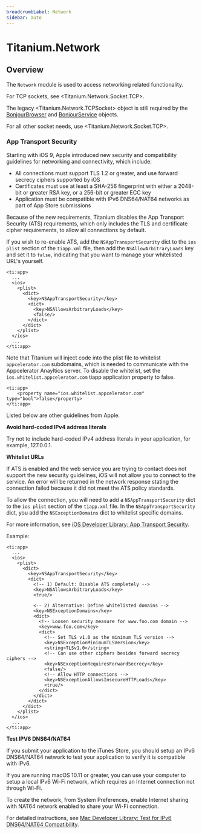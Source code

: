 ```yaml
---
breadcrumbLabel: Network
sidebar: auto
---
```


# Titanium.Network

<ProxySummary/>

## Overview

The `Network` module is used to access networking related functionality.

For TCP sockets, see <Titanium.Network.Socket.TCP>.

The legacy <Titanium.Network.TCPSocket> object is still required
by the [BonjourBrowser](Titanium.Network.BonjourBrowser) and
[BonjourService](Titanium.Network.BonjourService) objects.

For all other socket needs, use <Titanium.Network.Socket.TCP>.

### App Transport Security

Starting with iOS 9, Apple introduced new security and compatibility guidelines for networking
and connectivity, which include:

  * All connections must support TLS 1.2 or greater, and use forward secrecy ciphers supported by iOS
  * Certificates must use at least a SHA-256 fingerprint with either a 2048-bit or greater RSA key,
    or a 256-bit or greater ECC key
  * Application must be compatible with IPv6 DNS64/NAT64 networks as part of App Store submissions

Because of the new requirements, Titanium disables the App Transport Security (ATS)
requirements, which only includes the TLS and certificate cipher requirements,
to allow all connections by default.

If you wish to re-enable ATS, add the `NSAppTransportSecurity` dict to the `ios plist` section
of the `tiapp.xml` file, then add the `NSAllowArbitraryLoads` key and set it to `false`, indicating
that you want to manage your whitelisted URL's yourself.

    <ti:app>
      ...
      <ios>
        <plist>
          <dict>
            <key>NSAppTransportSecurity</key>
            <dict>
              <key>NSAllowsArbitraryLoads</key>
              <false/>
            </dict>
          </dict>
        </plist>
      </ios>
      ...
    </ti:app>

Note that Titanium will inject code into the plist file to whitelist `appcelerator.com` subdomains,
which is needed to communicate with the Appcelerator Anayltics server. To disable the whitelist,
set the `ios.whitelist.appcelerator.com` tiapp application property to false.

    <ti:app>
        <property name="ios.whitelist.appcelerator.com" type="bool">false</property>
    </ti:app>

Listed below are other guidelines from Apple.

**Avoid hard-coded IPv4 address literals**

Try not to include hard-coded IPv4 address literals in your application, for example, 127.0.0.1.

**Whitelist URLs**

If ATS is enabled and the web service you are trying to contact does not support the new security guidelines,
iOS will not allow you to connect to the service. An error will be returned in the network response
stating the connection failed because it did not meet the ATS policy standards.

To allow the connection, you will need to add
a `NSAppTransportSecurity` dict to the `ios plist` section of the `tiapp.xml` file.
In the `NSAppTransportSecurity` dict, you add the `NSExceptionDomains` dict to whitelist
specific domains.

For more information, see
[iOS Developer Library: App Transport Security](https://developer.apple.com/library/content/documentation/General/Reference/InfoPlistKeyReference/Articles/CocoaKeys.html#//apple_ref/doc/uid/TP40009251-SW33).

Example:

    <ti:app>
      ...
      <ios>
        <plist>
          <dict>
            <key>NSAppTransportSecurity</key>
            <dict>
              <!-- 1) Default: Disable ATS completely -->
              <key>NSAllowsArbitraryLoads</key>
              <true/>

              <-- 2) Alternative: Define whitelisted domains -->
              <key>NSExceptionDomains</key>
              <dict>
                <!-- Loosen security measure for www.foo.com domain -->
                <key>www.foo.com</key>
                <dict>
                  <!-- Set TLS v1.0 as the minimum TLS version -->
                  <key>NSExceptionMinimumTLSVersion</key>
                  <string>TLSv1.0</string>
                  <!-- Can use other ciphers besides forward secrecy ciphers -->
                  <key>NSExceptionRequiresForwardSecrecy</key>
                  <false/>
                  <!-- Allow HTTP connections -->
                  <key>NSExceptionAllowsInsecureHTTPLoads</key>
                  <true/>
                </dict>
              </dict>
            </dict>
          </dict>
        </plist>
      </ios>
      ...
    </ti:app>


**Test IPV6 DNS64/NAT64**

If you submit your application to the iTunes Store, you should setup an IPv6 DNS64/NAT64
network to test your application to verify it is compatible with IPv6.

If you are running macOS 10.11 or greater, you can use your computer to setup a local IPv6 Wi-Fi
network, which requires an Internet connection not through Wi-Fi.

To create the network, from System Preferences, enable Internet sharing with NAT64 network
enabled to share your Wi-Fi connection.

For detailed instructions, see
[Mac Developer Library: Test for IPv6 DNS64/NAT64 Compatibility](https://developer.apple.com/library/content/documentation/NetworkingInternetWeb/Conceptual/NetworkingOverview/UnderstandingandPreparingfortheIPv6Transition/UnderstandingandPreparingfortheIPv6Transition.html#//apple_ref/doc/uid/TP40010220-CH213-SW16).

<ApiDocs/>
